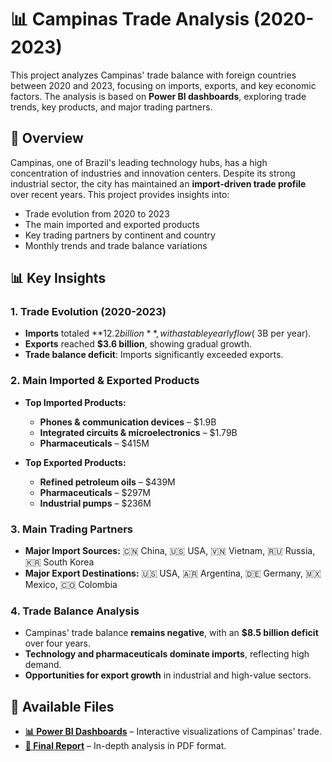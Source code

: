 # 📊 Campinas Trade Analysis (2020-2023)

This project analyzes Campinas' trade balance with foreign countries between 2020 and 2023, focusing on imports, exports, and key economic factors. The analysis is based on **Power BI dashboards**, exploring trade trends, key products, and major trading partners.

## 📌 Overview
Campinas, one of Brazil's leading technology hubs, has a high concentration of industries and innovation centers. Despite its strong industrial sector, the city has maintained an **import-driven trade profile** over recent years. This project provides insights into:
- Trade evolution from 2020 to 2023
- The main imported and exported products
- Key trading partners by continent and country
- Monthly trends and trade balance variations

## 📊 Key Insights
### **1. Trade Evolution (2020-2023)**
- **Imports** totaled **$12.2 billion**, with a stable yearly flow (~$3B per year).
- **Exports** reached **$3.6 billion**, showing gradual growth.
- **Trade balance deficit**: Imports significantly exceeded exports.

### **2. Main Imported & Exported Products**
- **Top Imported Products:**
  - **Phones & communication devices** – $1.9B
  - **Integrated circuits & microelectronics** – $1.79B
  - **Pharmaceuticals** – $415M

- **Top Exported Products:**
  - **Refined petroleum oils** – $439M
  - **Pharmaceuticals** – $297M
  - **Industrial pumps** – $236M

### **3. Main Trading Partners**
- **Major Import Sources:** 🇨🇳 China, 🇺🇸 USA, 🇻🇳 Vietnam, 🇷🇺 Russia, 🇰🇷 South Korea  
- **Major Export Destinations:** 🇺🇸 USA, 🇦🇷 Argentina, 🇩🇪 Germany, 🇲🇽 Mexico, 🇨🇴 Colombia  

### **4. Trade Balance Analysis**
- Campinas' trade balance **remains negative**, with an **$8.5 billion deficit** over four years.
- **Technology and pharmaceuticals dominate imports**, reflecting high demand.
- **Opportunities for export growth** in industrial and high-value sectors.

## 📂 Available Files
- **[📊 Power BI Dashboards](./dashboards.pbix)** – Interactive visualizations of Campinas' trade.
- **[📑 Final Report](./Relatório%20Final_Dashboards%20e%20analises.pdf)** – In-depth analysis in PDF format.
